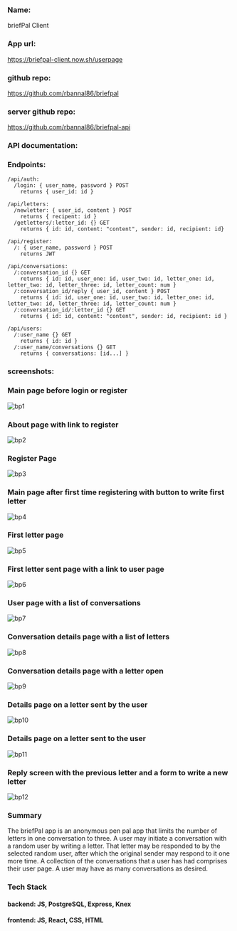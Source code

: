 ### Name: 
briefPal Client

### App url: 
https://briefpal-client.now.sh/userpage

### github repo: 
https://github.com/rbannal86/briefpal

### server github repo: 
https://github.com/rbannal86/briefpal-api

### API documentation:
  ### Endpoints:


    /api/auth:
      /login: { user_name, password } POST
        returns { user_id: id }

    /api/letters:
      /newletter: { user_id, content } POST
        returns { recipent: id }
      /getletters/:letter_id: {} GET
        returns { id: id, content: "content", sender: id, recipient: id}

    /api/register:
      /: { user_name, password } POST
        returns JWT

    /api/conversations:
      /:conversation_id {} GET
        returns { id: id, user_one: id, user_two: id, letter_one: id, letter_two: id, letter_three: id, letter_count: num }
      /:conversation_id/reply { user_id, content } POST
        returns { id: id, user_one: id, user_two: id, letter_one: id, letter_two: id, letter_three: id, letter_count: num }
      /:conversation_id/:letter_id {} GET
        returns { id: id, content: "content", sender: id, recipient: id }

    /api/users:
      /:user_name {} GET
        returns { id: id }
      /:user_name/conversations {} GET
        returns { conversations: [id...] }

### screenshots: 

### Main page before login or register
![bp1](https://raw.githubusercontent.com/rbannal86/briefpal/public/img/bp1.png)

### About page with link to register
![bp2](public\img\bp2.png)

### Register Page
![bp3](public\img\bp3.png)

### Main page after first time registering with button to write first letter
![bp4](public\img\bp4.png)

### First letter page
![bp5](public\img\bp5.png)

### First letter sent page with a link to user page
![bp6](public\img\bp6.png)

### User page with a list of conversations
![bp7](public\img\bp7.png)

### Conversation details page with a list of letters
![bp8](public\img\bp8.png)

### Conversation details page with a letter open
![bp9](public\img\bp9.png)

### Details page on a letter sent by the user
![bp10](public\img\bp10.png)

### Details page on a letter sent to the user
![bp11](public\img\bp11.png)

### Reply screen with the previous letter and a form to write a new letter
![bp12](public\img\bp12.png)


### Summary
The briefPal app is an anonymous pen pal app that limits the number of letters in one conversation to three. A user may initiate a conversation with a random user by writing a letter. That letter may be responded to by the selected random user, after which the original sender may respond to it one more time. A collection of the conversations that a user has had comprises their user page. A user may have as many conversations as desired.

### Tech Stack
#### backend: JS, PostgreSQL, Express, Knex
#### frontend: JS, React, CSS, HTML